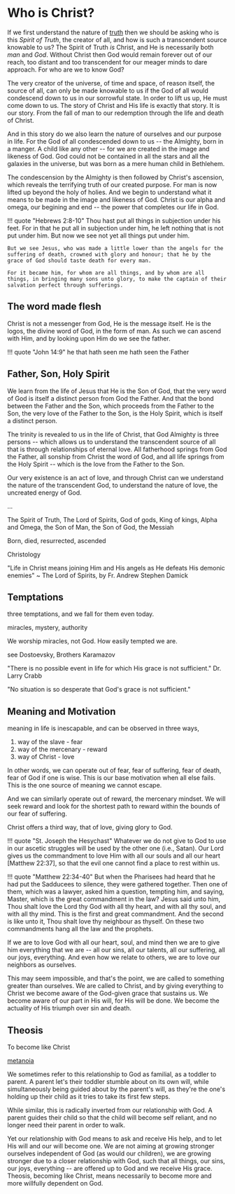 # Who is Christ?

If we first understand the nature of
 [truth](truth.md)
 then we should be asking who is this  *Spirit of Truth*, the creator of all, and how is such a transcendent source knowable to us?
The Spirit of Truth *is* Christ, and He is necessarily both *man* and *God*.
Without Christ then God would remain forever out of our reach, too distant and too transcendent for our meager minds to dare approach.
For who are we to know God?

The very creator of the universe, of time and space, of reason itself, the source of all, can only be made knowable to us if the God of all would condescend down to us in our sorrowful state.
In order to lift us up, He must come down to us.
The story of Christ and His life is exactly that story. It is our story. From the fall of man to our redemption through the life and death of Christ.

And in this story do we also learn the nature of ourselves and our purpose in life. For the God of all condescended down to us -- the Almighty, born in a manger. A child like any other -- for we are created in the image and likeness of God. God could not be contained in all the stars and all the galaxies in the universe, but was born as a mere human child in Bethlehem.

The condescension by the Almighty is then followed by Christ's ascension, which reveals the terrifying truth of our created purpose. For man is now lifted up beyond the holy of holies. And we begin to understand what it means to be made in the image and likeness of God.
Christ is our alpha and omega, our begining and end -- the power that completes our life in God.

!!! quote "Hebrews 2:8-10"
    Thou hast put all things in subjection under his feet. For in that he put all in subjection under him, he left nothing that is not put under him. But now we see not yet all things put under him.
    
    But we see Jesus, who was made a little lower than the angels for the suffering of death, crowned with glory and honour; that he by the grace of God should taste death for every man.
     
    For it became him, for whom are all things, and by whom are all things, in bringing many sons unto glory, to make the captain of their salvation perfect through sufferings.



## The word made flesh

Christ is not a messenger from God, He is the message itself.
He is the logos, the divine word of God, in the form of man.
As such we can ascend with Him, and by looking upon Him do we see the father.

!!! quote "John 14:9"
    he that hath seen me hath seen the Father





## Father, Son, Holy Spirit

We learn from the life of Jesus that He is the Son of God, that the very word of God is itself a distinct person from God the Father. And that the bond between the Father and the Son, which proceeds from the Father to the Son, the very love of the Father to the Son, is the Holy Spirit, which is itself a distinct person.

The trinity is revealed to us in the life of Christ, that God Almighty is three persons -- which allows us to understand the transcendent source of all that is through relationships of eternal love. All fatherhood springs from God the Father, all sonship from Christ the word of God, and all life springs from the Holy Spirit -- which is the love from the Father to the Son.

Our very existence is an act of love, and through Christ can we understand the nature of the transcendent God, to understand the nature of love, the uncreated energy of God.




...

The Spirit of Truth, The Lord of Spirits, God of gods, King of kings, Alpha and Omega, the Son of Man, the Son of God, the Messiah

Born, died, resurrected, ascended


Christology 


"Life in Christ means joining Him and His angels as He defeats His demonic enemies"
~ The Lord of Spirits, by Fr. Andrew Stephen Damick


## Temptations

three temptations, and we fall for them
 even today.


miracles, mystery, authority

We worship miracles, not God.
How easily tempted we are.

see Dostoevsky,
Brothers Karamazov 



"There is no possible event in life for which His grace is not sufficient."
Dr. Larry Crabb

"No situation is so desperate that God's grace is not sufficient."




## Meaning and Motivation

meaning in life is inescapable, and can be observed in three ways,

1. way of the slave - fear
2. way of the mercenary - reward
3. way of Christ - love

In other words, we can operate out of fear, fear of suffering, fear of death, fear of God if one is wise. This is our base motivation when all else fails. This is the one source of meaning we cannot escape.

And we can similarly operate out of reward, the mercenary mindset. We will seek reward and look for the shortest path to reward within the bounds of our fear of suffering.

Christ offers a third way, that of love, giving glory to God.









!!! quote "St. Joseph the Hesychast"
    Whatever we do not give to God to use in our ascetic struggles will be used by the other one (i.e., Satan). Our Lord gives us the commandment to love Him with all our souls and all our heart [Matthew 22:37], so that the evil one cannot find a place to rest within us.



!!! quote "Matthew 22:34-40"
    But when the Pharisees had heard that he had put the Sadducees to silence, they were gathered together. Then one of them, which was a lawyer, asked him a question, tempting him, and saying, Master, which is the great commandment in the law? Jesus said unto him, Thou shalt love the Lord thy God with all thy heart, and with all thy soul, and with all thy mind. This is the first and great commandment. And the second is like unto it, Thou shalt love thy neighbour as thyself. On these two commandments hang all the law and the prophets.

If we are to love God with all our heart, soul, and mind then we are to give him everything that we are -- all our sins, all our talents, all our suffering, all our joys, everything. 
And even how we relate to others, we are to love our neighbors as ourselves.

This may seem impossible, and that's the point, we are called to something greater than ourselves. We are called to Christ, and by giving everything to Christ we become aware of the God-given grace that sustains us. We become aware of our part in His will, for His will be done.
We become the actuality of His triumph over sin and death.









## Theosis

To become like Christ

[metanoia](ancient-views/metanoia.md)

We sometimes refer to this relationship to God as familial, as a toddler to parent. A parent let's their toddler stumble about on its own will, while simultaneously being guided about by the parent's will, as they're the one's holding up their child as it tries to take its first few steps.

While similar, this is radically inverted from our relationship with God. A parent guides their child so that the child will become self reliant, and no longer need their parent in order to walk.

Yet our relationship with God means to ask and receive His help, and to let His will and our will become one. We are not aiming at growing stronger ourselves independent of God (as would our children), we are growing stronger due to a closer relationship with God, such that all things, our sins, our joys, everything -- are offered up to God and we receive His grace. Theosis, becoming like Christ, means necessarily to become more and more willfully dependent on God.











